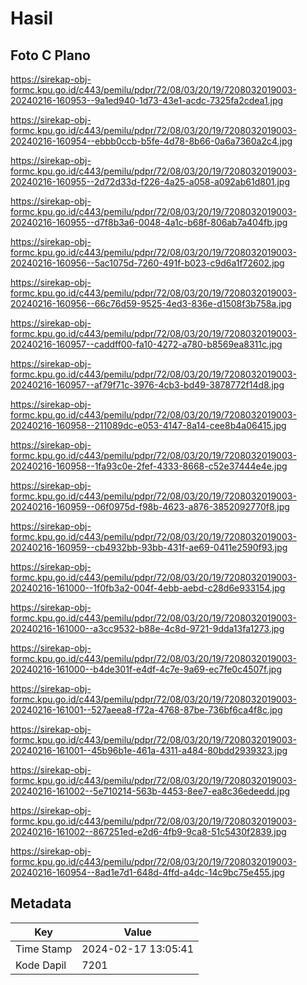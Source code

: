 # Hasil

## Foto C Plano

https://sirekap-obj-formc.kpu.go.id/c443/pemilu/pdpr/72/08/03/20/19/7208032019003-20240216-160953--9a1ed940-1d73-43e1-acdc-7325fa2cdea1.jpg

https://sirekap-obj-formc.kpu.go.id/c443/pemilu/pdpr/72/08/03/20/19/7208032019003-20240216-160954--ebbb0ccb-b5fe-4d78-8b66-0a6a7360a2c4.jpg

https://sirekap-obj-formc.kpu.go.id/c443/pemilu/pdpr/72/08/03/20/19/7208032019003-20240216-160955--2d72d33d-f226-4a25-a058-a092ab61d801.jpg

https://sirekap-obj-formc.kpu.go.id/c443/pemilu/pdpr/72/08/03/20/19/7208032019003-20240216-160955--d7f8b3a6-0048-4a1c-b68f-806ab7a404fb.jpg

https://sirekap-obj-formc.kpu.go.id/c443/pemilu/pdpr/72/08/03/20/19/7208032019003-20240216-160956--5ac1075d-7260-491f-b023-c9d6a1f72602.jpg

https://sirekap-obj-formc.kpu.go.id/c443/pemilu/pdpr/72/08/03/20/19/7208032019003-20240216-160956--66c76d59-9525-4ed3-836e-d1508f3b758a.jpg

https://sirekap-obj-formc.kpu.go.id/c443/pemilu/pdpr/72/08/03/20/19/7208032019003-20240216-160957--caddff00-fa10-4272-a780-b8569ea8311c.jpg

https://sirekap-obj-formc.kpu.go.id/c443/pemilu/pdpr/72/08/03/20/19/7208032019003-20240216-160957--af79f71c-3976-4cb3-bd49-3878772f14d8.jpg

https://sirekap-obj-formc.kpu.go.id/c443/pemilu/pdpr/72/08/03/20/19/7208032019003-20240216-160958--211089dc-e053-4147-8a14-cee8b4a06415.jpg

https://sirekap-obj-formc.kpu.go.id/c443/pemilu/pdpr/72/08/03/20/19/7208032019003-20240216-160958--1fa93c0e-2fef-4333-8668-c52e37444e4e.jpg

https://sirekap-obj-formc.kpu.go.id/c443/pemilu/pdpr/72/08/03/20/19/7208032019003-20240216-160959--06f0975d-f98b-4623-a876-3852092770f8.jpg

https://sirekap-obj-formc.kpu.go.id/c443/pemilu/pdpr/72/08/03/20/19/7208032019003-20240216-160959--cb4932bb-93bb-431f-ae69-0411e2590f93.jpg

https://sirekap-obj-formc.kpu.go.id/c443/pemilu/pdpr/72/08/03/20/19/7208032019003-20240216-161000--1f0fb3a2-004f-4ebb-aebd-c28d6e933154.jpg

https://sirekap-obj-formc.kpu.go.id/c443/pemilu/pdpr/72/08/03/20/19/7208032019003-20240216-161000--a3cc9532-b88e-4c8d-9721-9dda13fa1273.jpg

https://sirekap-obj-formc.kpu.go.id/c443/pemilu/pdpr/72/08/03/20/19/7208032019003-20240216-161000--b4de301f-e4df-4c7e-9a69-ec7fe0c4507f.jpg

https://sirekap-obj-formc.kpu.go.id/c443/pemilu/pdpr/72/08/03/20/19/7208032019003-20240216-161001--527aeea8-f72a-4768-87be-736bf6ca4f8c.jpg

https://sirekap-obj-formc.kpu.go.id/c443/pemilu/pdpr/72/08/03/20/19/7208032019003-20240216-161001--45b96b1e-461a-4311-a484-80bdd2939323.jpg

https://sirekap-obj-formc.kpu.go.id/c443/pemilu/pdpr/72/08/03/20/19/7208032019003-20240216-161002--5e710214-563b-4453-8ee7-ea8c36edeedd.jpg

https://sirekap-obj-formc.kpu.go.id/c443/pemilu/pdpr/72/08/03/20/19/7208032019003-20240216-161002--867251ed-e2d6-4fb9-9ca8-51c5430f2839.jpg

https://sirekap-obj-formc.kpu.go.id/c443/pemilu/pdpr/72/08/03/20/19/7208032019003-20240216-160954--8ad1e7d1-648d-4ffd-a4dc-14c9bc75e455.jpg


## Metadata

| Key        | Value               |
| ---------- | ------------------- |
| Time Stamp | 2024-02-17 13:05:41 |
| Kode Dapil | 7201                |



